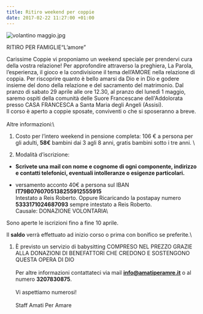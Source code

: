 ```yaml
---
title: Ritiro weekend per coppie
date: 2017-02-22 11:27:00 +01:00
---
```


![volantino maggio.jpg](/uploads/volantino%20maggio.jpg)

RITIRO PER FAMIGLIE“L’amore”

Carissime Coppie vi proponiamo un weekend speciale per prendervi cura della vostra relazione! Per approfondire attraverso la preghiera, La Parola, l’esperienza, il gioco e la condivisione il tema dell’AMORE nella relazione di coppia. Per riscoprire quanto è bello amarsi da Dio e in Dio e godere insieme del dono della relazione e del sacramento del matrimonio. Dal pranzo di sabato 29 aprile alle ore 12.30, al pranzo del lunedì 1 maggio, saremo ospiti della comunità delle Suore Francescane dell'Addolorata presso CASA FRANCESCA a Santa Maria degli Angeli (Assisi). \
Il corso è aperto a coppie sposate, conviventi o che si sposeranno a breve.\
\
Altre informazioni:\

1. Costo per l’intero weekend in pensione completa: 106 € a persona per gli adulti, **58€** bambini dai 3 agli 8 anni,  gratis bambini sotto i tre anni. \

2. Modalità d’iscrizione:

* **Scrivete una mail con nome e cognome di ogni componente, indirizzo e contatti telefonici, eventuali intolleranze o esigenze particolari.**

* versamento acconto 40€ a persona sul IBAN **IT79B0760705138255912555915**\
  Intestato a Reis Roberto. Oppure Ricaricando la postapay numero **5333171024687093** sempre intestato a Reis Roberto.\
  Causale: DONAZIONE VOLONTARIA\

Sono aperte le iscrizioni fino a fine 10 aprile.

Il **saldo** verrà effettuato ad inizio corso o prima con bonifico se preferite.\

1. È previsto un servizio di babysitting  COMPRESO NEL PREZZO GRAZIE ALLA DONAZIONI DI BENEFATTORI CHE CREDONO E SOSTENGONO QUESTA OPERA DI DIO\
   \
   Per altre informazioni contattateci via mail **info@amatiperamre.it** o al numero **3207830875**.\
   \
   Vi aspettiamo numerosi!\
   \
   Staff Amati Per Amare